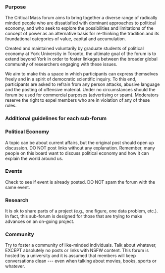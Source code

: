 <h3>Purpose</h3>
The Critical Mass forum aims to bring together a diverse range of radically minded people who are dissatisfied with dominant approaches to political economy, and who seek to explore the possibilities and limitations of the concept of power as an alternative basis for re-thinking the tradition and its foundational categories of value, capital and accumulation.

Created and maintained voluntarily by graduate students of political economy at York University in Toronto, the ultimate goal of the forum is to extend beyond York in order to foster linkages between the broader global community of researchers engaging with these issues.

We aim to make this a space in which participants can express themselves freely and in a spirit of democratic scientific inquiry. To this end, participants are asked to refrain from any person attacks, abusive language and the posting of offensive material. Under no circumstances should the forum be used for commercial purposes (advertising or spam). Moderators reserve the right to expel members who are in violation of any of these rules.

<h3>Additional guidelines for each sub-forum</h3>

<h3>Political Economy</h3>
A topic can be about current affairs, but the original post should open up discussion. DO NOT post links without any explanation. Remember, many people on this board want to discuss political economy and how it can explain the world around us.
<h3>Events</h3>
Check to see if event is already posted. DO NOT spam the forum with the same event.
<h3>Research</h3>
It is ok to share parts of a project (e.g., one figure, one data problem, etc.). In fact, this sub-forum is designed for those that are trying to make advances on an on-going project.
<h3>Community</h3>
Try to foster a community of like-minded individuals. Talk about whatever, EXCEPT absolutely no posts or links with NSFW content. This forum is hosted by a university and it is assumed that members will keep conversations clean --- even when talking about movies, books, sports or whatever.
